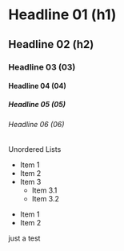 # Headline 01 (h1)
## Headline 02 (h2)
### Headline 03 (03)
#### Headline 04 (04)
##### Headline 05 (05)
###### Headline 06 (06)

Unordered Lists

* Item 1
* Item 2
* Item 3
  * Item 3.1
  * Item 3.2


- Item 1
- Item 2

just a test
